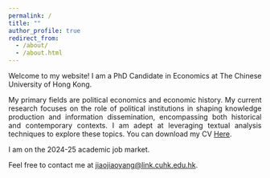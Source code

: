 ```yaml
---
permalink: /
title: ""
author_profile: true
redirect_from: 
  - /about/
  - /about.html
---
```


<div style="text-align: justify;">


Welcome to my website! I am a PhD Candidate in Economics at The Chinese University of Hong Kong. 

My primary fields are political economics and economic history. My current research focuses on the role of political institutions in shaping knowledge production and information dissemination, encompassing both historical and contemporary contexts. I am adept at leveraging textual analysis techniques to explore these topics. You can download my CV [Here](../assets/CV_Yangjiaojiao2024.pdf).

I am on the 2024-25 academic job market.

Feel free to contact me at [jiaojiaoyang@link.cuhk.edu.hk](mailto:jiaojiaoyang@link.cuhk.edu.hk).


